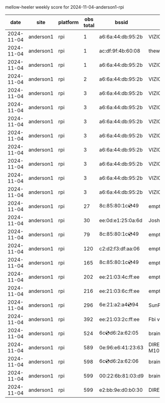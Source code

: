 mellow-heeler weekly score for 2024-11-04-anderson1-rpi

|date|site|platform|obs total|bssid|ssid|lat|lng|
|--|--|--|--|--|--|--|--|
|2024-11-04|anderson1|rpi|1|a6:6a:44:db:95:2b|VIZIOCastAudio2239|40.41746|-122.24048|
|2024-11-04|anderson1|rpi|1|ac:df:9f:4b:60:08|theweef|40.41746|-122.24048|
|2024-11-04|anderson1|rpi|1|a6:6a:44:db:95:2b|VIZIOCastAudio8386|40.41746|-122.24048|
|2024-11-04|anderson1|rpi|2|a6:6a:44:db:95:2b|VIZIOCastAudio9161|40.41746|-122.24048|
|2024-11-04|anderson1|rpi|3|a6:6a:44:db:95:2b|VIZIOCastAudio5670|40.41746|-122.24048|
|2024-11-04|anderson1|rpi|3|a6:6a:44:db:95:2b|VIZIOCastAudio7315|40.41746|-122.24048|
|2024-11-04|anderson1|rpi|3|a6:6a:44:db:95:2b|VIZIOCastAudio8999|40.41746|-122.24048|
|2024-11-04|anderson1|rpi|3|a6:6a:44:db:95:2b|VIZIOCastAudio1118|40.41746|-122.24048|
|2024-11-04|anderson1|rpi|3|a6:6a:44:db:95:2b|VIZIOCastAudio4606|40.41746|-122.24048|
|2024-11-04|anderson1|rpi|3|a6:6a:44:db:95:2b|VIZIOCastAudio8720|40.41746|-122.24048|
|2024-11-04|anderson1|rpi|3|a6:6a:44:db:95:2b|VIZIOCastAudio4111|40.41746|-122.24048|
|2024-11-04|anderson1|rpi|3|a6:6a:44:db:95:2b|VIZIOCastAudio5803|40.41746|-122.24048|
|2024-11-04|anderson1|rpi|27|8c:85:80:1c:cd:49|empty_ssid|40.41746|-122.24048|
|2024-11-04|anderson1|rpi|30|ee:0d:e1:25:0a:6d|JoshLily|40.41746|-122.24048|
|2024-11-04|anderson1|rpi|79|8c:85:80:1c:cd:49|empty_ssid|40.41746|-122.24048|
|2024-11-04|anderson1|rpi|120|c2:d2:f3:df:aa:06|empty_ssid|40.41746|-122.24048|
|2024-11-04|anderson1|rpi|165|8c:85:80:1c:cd:49|empty_ssid|40.41746|-122.24048|
|2024-11-04|anderson1|rpi|202|ee:21:03:4c:ff:ee|empty_ssid|40.41746|-122.24048|
|2024-11-04|anderson1|rpi|216|ee:21:03:6c:ff:ee|empty_ssid|40.41746|-122.24048|
|2024-11-04|anderson1|rpi|296|6e:21:a2:a4:cd:94|SunPower21450|40.41746|-122.24048|
|2024-11-04|anderson1|rpi|392|ee:21:03:2c:ff:ee|Fbi van 13|40.41746|-122.24048|
|2024-11-04|anderson1|rpi|524|6c:cd:d6:2a:62:05|braingang2_5GEXT|40.41746|-122.24048|
|2024-11-04|anderson1|rpi|589|0e:96:e6:41:23:63|DIRECT-63-HP M102 LaserJet|40.41746|-122.24048|
|2024-11-04|anderson1|rpi|598|6c:cd:d6:2a:62:06|braingang2_2GEXT|40.41746|-122.24048|
|2024-11-04|anderson1|rpi|599|00:22:6b:81:03:d9|braingang2|40.41746|-122.24048|
|2024-11-04|anderson1|rpi|599|e2:bb:9e:d0:b0:30|DIRECT-9ED03030|40.41746|-122.24048|

